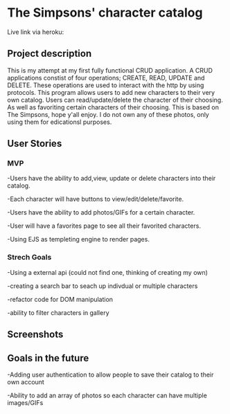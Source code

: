 # The Simpsons' character catalog


Live link via heroku: 

## Project description 
This is my attempt at my first fully functional CRUD application. A CRUD applications constist of four operations; CREATE, READ, UPDATE and DELETE.
These operations are used to interact with the http by using protocols. This program allows users to add new characters to their very own catalog. Users can read/update/delete the character of their choosing. As well as favoriting certain characters of their choosing. This is based on The Simpsons, hope y'all enjoy. I do not own any of these photos, only using them for edicationsl purposes.  
## User Stories 
 
### MVP
 -Users have the ability to add,view, update or delete characters into their catalog.
 
 -Each character will have buttons to view/edit/delete/favorite.
 
 -Users have the ability to add photos/GIFs for a certain character.
 
 -User will have a favorites page to see all their favorited characters.
 
 -Using EJS as templeting engine to render pages.
  
### Strech Goals
 -Using a external api (could not find one, thinking of creating my own)
 
 -creating a search bar to seach up indivdual or multiple characters
 
 -refactor code for DOM manipulation
 
 -ability to filter characters in gallery
  
  
## Screenshots 

## Goals in the future 
 -Adding user authentication to allow people to save their catalog to their own account
 
 -Ability to add an array of photos so each character can have multiple images/GIFs
 
 
